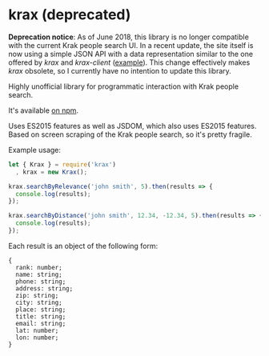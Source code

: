 # krax (deprecated)

**Deprecation notice**: As of June 2018, this library is no longer compatible with the current Krak people search UI. In a recent update, the site itself is now using a simple JSON API with a data representation similar to the one offered by *krax* and *krax-client* ([example](https://www.krak.dk/api/ps?query=jens%20hansen&limit=25)). This change effectively makes *krax* obsolete, so I currently have no intention to update this library.

Highly unofficial library for programmatic interaction with Krak people search.

It's available [on npm](https://www.npmjs.com/package/krax).

Uses ES2015 features as well as JSDOM, which also uses ES2015 features. Based on screen scraping of the Krak people search, so it's pretty fragile.

Example usage:

```js
let { Krax } = require('krax')
  , krax = new Krax();

krax.searchByRelevance('john smith', 5).then(results => {
  console.log(results);
});

krax.searchByDistance('john smith', 12.34, -12.34, 5).then(results => {
  console.log(results);
});
```

Each result is an object of the following form:

```
{
  rank: number;
  name: string;
  phone: string;
  address: string;
  zip: string;
  city: string;
  place: string;
  title: string;
  email: string;
  lat: number;
  lon: number;
}
```
